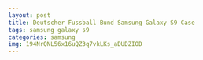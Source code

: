 ```yaml
---
layout: post
title: Deutscher Fussball Bund Samsung Galaxy S9 Case
tags: samsung galaxy s9
categories: samsung
img: 194NrQNL56x16uQZ3q7vkLKs_aDUDZIOD
---
```

